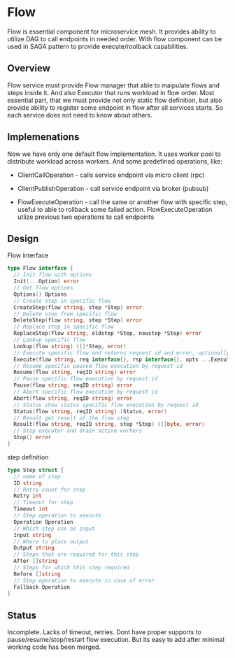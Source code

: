 # Flow

Flow is essential component for microservice mesh. It provides ability to utilize DAG to call endpoints in needed order. With flow component can be used in SAGA pattern to provide execute/roolback capabilities.

## Overview

Flow service must provide Flow manager that able to maipulate flows and steps inside it. And also Executor that runs workload in flow order. Most essential part, that we must provide not only static flow definition, but also provide ability to register some endpoint in flow after all services starts. So each service does not need to know about others.

## Implemenations

Now we have only one default flow implementation. It uses worker pool to distribute workload across workers. And some predefined operations, like:

* ClientCallOperation - calls service endpoint via micro client (rpc)

* ClientPublishOperation - call service endpoint via broker (pubsub)

* FlowExecuteOperation - call the same or another flow with specific step, 
  useful to able to rollback some failed action. FlowExecuteOperation utlize
  previous two operations to call endpoints

## Design

Flow interface

```go
type Flow interface {
  // Init flow with options
  Init(...Option) error
  // Get flow options
  Options() Options
  // Create step in specific flow
  CreateStep(flow string, step *Step) error
  // Delete step from specific flow
  DeleteStep(flow string, step *Step) error
  // Replace step in specific flow
  ReplaceStep(flow string, oldstep *Step, newstep *Step) error
  // Lookup specific flow
  Lookup(flow string) ([]*Step, error)
  // Execute specific flow and returns request id and error, optionally fills rsp in case of sync execution
  Execute(flow string, req interface{}, rsp interface{}, opts ...ExecuteOption) (string, error)
  // Resume specific paused flow execution by request id
  Resume(flow string, reqID string) error
  // Pause specific flow execution by request id
  Pause(flow string, reqID string) error
  // Abort specific flow execution by request id
  Abort(flow string, reqID string) error
  // Status show status specific flow execution by request id
  Status(flow string, reqID string) (Status, error)
  // Result get result of the flow step
  Result(flow string, reqID string, step *Step) ([]byte, error)
  // Stop executor and drain active workers
  Stop() error
}                                                                                                
```

step definition

```go
type Step struct {
  // name of step
  ID string
  // Retry count for step
  Retry int
  // Timeout for step
  Timeout int
  // Step operation to execute
  Operation Operation
  // Which step use as input
  Input string
  // Where to place output
  Output string
  // Steps that are required for this step
  After []string
  // Steps for which this step required
  Before []string
  // Step operation to execute in case of error
  Fallback Operation
}                                                                                  
```

## Status

Incomplete. Lacks of timeout, retries. Dont have proper supports to pause/resume/stop/restart flow execution.
But its easy to add after minimal working code has been merged.


